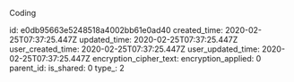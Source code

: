 Coding

id: e0db95663e5248518a4002bb61e0ad40
created_time: 2020-02-25T07:37:25.447Z
updated_time: 2020-02-25T07:37:25.447Z
user_created_time: 2020-02-25T07:37:25.447Z
user_updated_time: 2020-02-25T07:37:25.447Z
encryption_cipher_text: 
encryption_applied: 0
parent_id: 
is_shared: 0
type_: 2